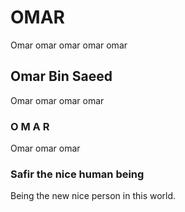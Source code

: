 # OMAR
Omar omar omar omar omar

## Omar Bin Saeed
Omar omar omar omar

### O M A R
Omar omar omar

### Safir the nice human being
Being the new nice person in this world.
